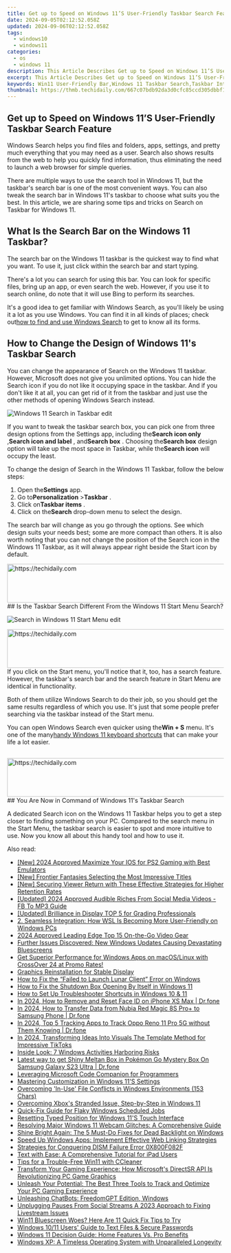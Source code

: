 ```yaml
---
title: Get up to Speed on Windows 11’S User-Friendly Taskbar Search Feature
date: 2024-09-05T02:12:52.058Z
updated: 2024-09-06T02:12:52.058Z
tags:
  - windows10
  - windows11
categories:
  - os
  - windows 11
description: This Article Describes Get up to Speed on Windows 11’S User-Friendly Taskbar Search Feature
excerpt: This Article Describes Get up to Speed on Windows 11’S User-Friendly Taskbar Search Feature
keywords: Win11 User-Friendly Bar,Windows 11 Taskbar Search,Taskbar Intuitive Windows,Windows 11 Ease Seek,Quick Taskbar Windows 11,Windows 11 Search Feature,User-Friendly Win11 Search
thumbnail: https://thmb.techidaily.com/667c07bdb92da3d0cfc85ccd305dbbf14b3797ec47ad22d2523d6d2404f16cd1.jpg
---
```


## Get up to Speed on Windows 11’S User-Friendly Taskbar Search Feature

 Windows Search helps you find files and folders, apps, settings, and pretty much everything that you may need as a user. Search also shows results from the web to help you quickly find information, thus eliminating the need to launch a web browser for simple queries.

 There are multiple ways to use the search tool in Windows 11, but the taskbar's search bar is one of the most convenient ways. You can also tweak the search bar in Windows 11's taskbar to choose what suits you the best. In this article, we are sharing some tips and tricks on Search on Taskbar for Windows 11.

## What Is the Search Bar on the Windows 11 Taskbar?

 The search bar on the Windows 11 taskbar is the quickest way to find what you want. To use it, just click within the search bar and start typing.

 There's a lot you can search for using this bar. You can look for specific files, bring up an app, or even search the web. However, if you use it to search online, do note that it will use Bing to perform its searches.

 It's a good idea to get familiar with Windows Search, as you'll likely be using it a lot as you use Windows. You can find it in all kinds of places; check out[how to find and use Windows Search](https://www.makeuseof.com/windows-search-use-guide/) to get to know all its forms.

## How to Change the Design of Windows 11's Taskbar Search

 You can change the appearance of Search on the Windows 11 taskbar. However, Microsoft does not give you unlimited options. You can hide the Search icon if you do not like it occupying space in the taskbar. And if you don't like it at all, you can get rid of it from the taskbar and just use the other methods of opening Windows Search instead.

![Windows 11 Search in Taskbar edit](https://static1.makeuseofimages.com/wordpress/wp-content/uploads/2023/02/windows-11-search-in-taskbar-edit.jpg)

 If you want to tweak the taskbar search box, you can pick one from three design options from the Settings app, including the**Search icon only** ,**Search icon and label** , and**Search box** . Choosing the**Search box** design option will take up the most space in Taskbar, while the**Search icon** will occupy the least.

 To change the design of Search in the Windows 11 Taskbar, follow the below steps:

1. Open the**Settings** app.
2. Go to**Personalization** \>**Taskbar** .
3. Click on**Taskbar items** .
4. Click on the**Search** drop-down menu to select the design.

 The search bar will change as you go through the options. See which design suits your needs best; some are more compact than others. It is also worth noting that you can not change the position of the Search icon in the Windows 11 Taskbar, as it will always appear right beside the Start icon by default.

<!-- affiliate ads begin -->
<a href="https://appsumo.8odi.net/c/5597632/2068426/7443" target="_top" id="2068426">
  <img src="//a.impactradius-go.com/display-ad/7443-2068426" border="0" alt="https://techidaily.com" width="728" height="90"/>
</a>
<img height="0" width="0" src="https://appsumo.8odi.net/i/5597632/2068426/7443" style="position:absolute;visibility:hidden;" border="0" />
<!-- affiliate ads end -->
## Is the Taskbar Search Different From the Windows 11 Start Menu Search?

![Search in Windows 11 Start Menu edit](https://static1.makeuseofimages.com/wordpress/wp-content/uploads/2023/02/search-in-windows-11-start-menu-edit.jpg)

<!-- affiliate ads begin -->
<a href="https://laganoo.pxf.io/c/5597632/1528696/16446" target="_top" id="1528696">
  <img src="//a.impactradius-go.com/display-ad/16446-1528696" border="0" alt="https://techidaily.com" width="728" height="90"/>
</a>
<img height="0" width="0" src="https://laganoo.pxf.io/i/5597632/1528696/16446" style="position:absolute;visibility:hidden;" border="0" />
<!-- affiliate ads end -->
 If you click on the Start menu, you'll notice that it, too, has a search feature. However, the taskbar's search bar and the search feature in Start Menu are identical in functionality.

 Both of them utilize Windows Search to do their job, so you should get the same results regardless of which you use. It's just that some people prefer searching via the taskbar instead of the Start menu.

 You can open Windows Search even quicker using the**Win + S** menu. It's one of the many[handy Windows 11 keyboard shortcuts](https://www.makeuseof.com/windows-11-keyboard-shortcuts/) that can make your life a lot easier.

##

<!-- affiliate ads begin -->
<a href="https://appsumo.8odi.net/c/5597632/2075476/7443" target="_top" id="2075476">
  <img src="//a.impactradius-go.com/display-ad/7443-2075476" border="0" alt="https://techidaily.com" width="728" height="90"/>
</a>
<img height="0" width="0" src="https://appsumo.8odi.net/i/5597632/2075476/7443" style="position:absolute;visibility:hidden;" border="0" />
<!-- affiliate ads end -->
## You Are Now in Command of Windows 11's Taskbar Search

 A dedicated Search icon on the Windows 11 Taskbar helps you to get a step closer to finding something on your PC. Compared to the search menu in the Start Menu, the taskbar search is easier to spot and more intuitive to use. Now you know all about this handy tool and how to use it.


<ins class="adsbygoogle"
     style="display:block"
     data-ad-format="autorelaxed"
     data-ad-client="ca-pub-7571918770474297"
     data-ad-slot="1223367746"></ins>



<ins class="adsbygoogle"
     style="display:block"
     data-ad-client="ca-pub-7571918770474297"
     data-ad-slot="8358498916"
     data-ad-format="auto"
     data-full-width-responsive="true"></ins>

<span class="atpl-alsoreadstyle">Also read:</span>
<div><ul>
<li><a href="https://video-capture.techidaily.com/new-2024-approved-maximize-your-ios-for-ps2-gaming-with-best-emulators/"><u>[New] 2024 Approved  Maximize Your IOS for PS2 Gaming with Best Emulators</u></a></li>
<li><a href="https://desktop-recording.techidaily.com/new-frontier-fantasies-selecting-the-most-impressive-titles/"><u>[New] Frontier Fantasies  Selecting the Most Impressive Titles</u></a></li>
<li><a href="https://youtube-help.techidaily.com/new-securing-viewer-return-with-these-effective-strategies-for-higher-retention-rates/"><u>[New] Securing Viewer Return with These Effective Strategies for Higher Retention Rates</u></a></li>
<li><a href="https://facebook-video-content.techidaily.com/updated-2024-approved-audible-riches-from-social-media-videos-fb-to-mp3-guide/"><u>[Updated] 2024 Approved  Audible Riches From Social Media Videos - FB To MP3 Guide</u></a></li>
<li><a href="https://article-files.techidaily.com/updated-brilliance-in-display-top-5-for-grading-professionals/"><u>[Updated] Brilliance in Display  TOP 5 for Grading Professionals</u></a></li>
<li><a href="https://windows11.techidaily.com/2-seamless-integration-how-wsl-is-becoming-more-user-friendly-on-windows-pcs/"><u>2. Seamless Integration: How WSL Is Becoming More User-Friendly on Windows PCs</u></a></li>
<li><a href="https://fox-helps.techidaily.com/2024-approved-leading-edge-top-15-on-the-go-video-gear/"><u>2024 Approved  Leading Edge  Top 15 On-the-Go Video Gear</u></a></li>
<li><a href="https://windows11.techidaily.com/further-issues-discovered-new-windows-updates-causing-devastating-bluescreens/"><u>Further Issues Discovered: New Windows Updates Causing Devastating Bluescreens</u></a></li>
<li><a href="https://windows11.techidaily.com/get-superior-performance-for-windows-apps-on-macoslinux-with-crossover-24-at-promo-rates/"><u>Get Superior Performance for Windows Apps on macOS/Linux with CrossOver 24 at Promo Rates!</u></a></li>
<li><a href="https://driver-install.techidaily.com/graphics-reinstallation-for-stable-display/"><u>Graphics Reinstallation for Stable Display</u></a></li>
<li><a href="https://windows11.techidaily.com/how-to-fix-the-failed-to-launch-lunar-client-error-on-windows/"><u>How to Fix the “Failed to Launch Lunar Client” Error on Windows</u></a></li>
<li><a href="https://windows11.techidaily.com/how-to-fix-the-shutdown-box-opening-by-itself-in-windows-11/"><u>How to Fix the Shutdown Box Opening By Itself in Windows 11</u></a></li>
<li><a href="https://windows11.techidaily.com/how-to-set-up-troubleshooter-shortcuts-in-windows-10-and-11/"><u>How to Set Up Troubleshooter Shortcuts in Windows 10 & 11</u></a></li>
<li><a href="https://iphone-unlock.techidaily.com/in-2024-how-to-remove-and-reset-face-id-on-iphone-xs-max-drfone-by-drfone-ios/"><u>In 2024, How to Remove and Reset Face ID on iPhone XS Max | Dr.fone</u></a></li>
<li><a href="https://android-transfer.techidaily.com/in-2024-how-to-transfer-data-from-nubia-red-magic-8s-proplus-to-samsung-phone-drfone-by-drfone-transfer-from-android-transfer-from-android/"><u>In 2024, How to Transfer Data from Nubia Red Magic 8S Pro+ to Samsung Phone | Dr.fone</u></a></li>
<li><a href="https://android-location-track.techidaily.com/in-2024-top-5-tracking-apps-to-track-oppo-reno-11-pro-5g-without-them-knowing-drfone-by-drfone-virtual-android/"><u>In 2024, Top 5 Tracking Apps to Track Oppo Reno 11 Pro 5G without Them Knowing | Dr.fone</u></a></li>
<li><a href="https://tiktok-video-files.techidaily.com/in-2024-transforming-ideas-into-visuals-the-template-method-for-impressive-tiktoks/"><u>In 2024, Transforming Ideas Into Visuals  The Template Method for Impressive TikToks</u></a></li>
<li><a href="https://windows11.techidaily.com/inside-look-7-windows-activities-harboring-risks/"><u>Inside Look: 7 Windows Activities Harboring Risks</u></a></li>
<li><a href="https://change-location.techidaily.com/latest-way-to-get-shiny-meltan-box-in-pokemon-go-mystery-box-on-samsung-galaxy-s23-ultra-drfone-by-drfone-virtual-android/"><u>Latest way to get Shiny Meltan Box in Pokémon Go Mystery Box On Samsung Galaxy S23 Ultra | Dr.fone</u></a></li>
<li><a href="https://windows11.techidaily.com/leveraging-microsoft-code-companion-for-programmers/"><u>Leveraging Microsoft Code Companion for Programmers</u></a></li>
<li><a href="https://windows11.techidaily.com/mastering-customization-in-windows-11s-settings/"><u>Mastering Customization in Windows 11'S Settings</u></a></li>
<li><a href="https://windows11.techidaily.com/overcoming-in-use-file-conflicts-in-windows-environments-153-chars/"><u>Overcoming 'In-Use' File Conflicts in Windows Environments (153 Chars)</u></a></li>
<li><a href="https://windows11.techidaily.com/overcoming-xboxs-stranded-issue-step-by-step-in-windows-11/"><u>Overcoming Xbox's Stranded Issue, Step-by-Step in Windows 11</u></a></li>
<li><a href="https://windows11.techidaily.com/quick-fix-guide-for-flaky-windows-scheduled-jobs/"><u>Quick-Fix Guide for Flaky Windows Scheduled Jobs</u></a></li>
<li><a href="https://windows11.techidaily.com/resetting-typed-position-for-windows-11s-touch-interface/"><u>Resetting Typed Position for Windows 11'S Touch Interface</u></a></li>
<li><a href="https://windows11.techidaily.com/resolving-major-windows-11-webcam-glitches-a-comprehensive-guide/"><u>Resolving Major Windows 11 Webcam Glitches: A Comprehensive Guide</u></a></li>
<li><a href="https://windows11.techidaily.com/shine-bright-again-the-5-must-do-fixes-for-dead-backlight-on-windows/"><u>Shine Bright Again: The 5 Must-Do Fixes for Dead Backlight on Windows</u></a></li>
<li><a href="https://windows11.techidaily.com/speed-up-windows-apps-implement-effective-web-linking-strategies/"><u>Speed Up Windows Apps: Implement Effective Web Linking Strategies</u></a></li>
<li><a href="https://windows11.techidaily.com/strategies-for-conquering-dism-failure-error-0x800f082f/"><u>Strategies for Conquering DISM Failure Error 0X800F082F</u></a></li>
<li><a href="https://techtrends.techidaily.com/text-with-ease-a-comprehensive-tutorial-for-ipad-users/"><u>Text with Ease: A Comprehensive Tutorial for iPad Users</u></a></li>
<li><a href="https://windows11.techidaily.com/tips-for-a-trouble-free-win11-with-ccleaner/"><u>Tips for a Trouble-Free Win11 with CCleaner</u></a></li>
<li><a href="https://windows11.techidaily.com/transform-your-gaming-experience-how-microsofts-directsr-api-is-revolutionizing-pc-game-graphics/"><u>Transform Your Gaming Experience: How Microsoft's DirectSR API Is Revolutionizing PC Game Graphics</u></a></li>
<li><a href="https://windows11.techidaily.com/unleash-your-potential-the-best-three-tools-to-track-and-optimize-your-pc-gaming-experience/"><u>Unleash Your Potential: The Best Three Tools to Track and Optimize Your PC Gaming Experience</u></a></li>
<li><a href="https://windows11.techidaily.com/unleashing-chatbots-freedomgpt-edition-windows/"><u>Unleashing ChatBots: FreedomGPT Edition, Windows</u></a></li>
<li><a href="https://facebook-clips.techidaily.com/unplugging-pauses-from-social-streams-a-2023-approach-to-fixing-livestream-issues/"><u>Unplugging Pauses From Social Streams  A 2023 Approach to Fixing Livestream Issues</u></a></li>
<li><a href="https://windows11.techidaily.com/win11-bluescreen-woes-here-are-11-quick-fix-tips-to-try/"><u>Win11 Bluescreen Woes? Here Are 11 Quick Fix Tips to Try</u></a></li>
<li><a href="https://windows11.techidaily.com/windows-1011-users-guide-to-text-files-and-secure-passwords/"><u>Windows 10/11 Users' Guide to Text Files & Secure Passwords</u></a></li>
<li><a href="https://windows11.techidaily.com/windows-11-decision-guide-home-features-vs-pro-benefits/"><u>Windows 11 Decision Guide: Home Features Vs. Pro Benefits</u></a></li>
<li><a href="https://windows11.techidaily.com/windows-xp-a-timeless-operating-system-with-unparalleled-longevity/"><u>Windows XP: A Timeless Operating System with Unparalleled Longevity</u></a></li>
</ul></div>
